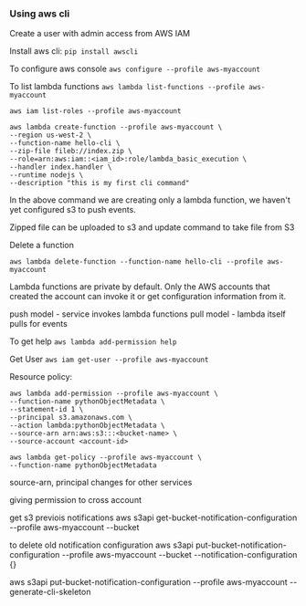 ### Using aws cli
Create a user with admin access from AWS IAM

Install aws cli: `pip install awscli`

To configure aws console
`aws configure --profile aws-myaccount`

To list lambda functions
`aws lambda list-functions --profile aws-myaccount`

`aws iam list-roles --profile aws-myaccount`


```
aws lambda create-function --profile aws-myaccount \
--region us-west-2 \
--function-name hello-cli \
--zip-file fileb://index.zip \
--role=arn:aws:iam::<iam_id>:role/lambda_basic_execution \
--handler index.handler \
--runtime nodejs \
--description "this is my first cli command"
```

In the above command we are creating only a lambda function, we haven't
yet configured s3 to push events.

Zipped file can be uploaded to s3 and update command to take file from
S3

Delete a function
```
aws lambda delete-function --function-name hello-cli --profile aws-myaccount
```

Lambda functions are private by default. Only the AWS accounts that
created the account can invoke it or get configuration information from
it.

push model - service invokes lambda functions
pull model - lambda itself pulls for events

To get help
`aws lambda add-permission help`

Get User
`aws iam get-user --profile aws-myaccount`

Resource policy:

```
aws lambda add-permission --profile aws-myaccount \
--function-name pythonObjectMetadata \
--statement-id 1 \
--principal s3.amazonaws.com \
--action lambda:pythonObjectMetadata \
--source-arn arn:aws:s3:::<bucket-name> \
--source-account <account-id>
```

```
aws lambda get-policy --profile aws-myaccount \
--function-name pythonObjectMetadata
```

source-arn, principal changes for other services

giving permission to cross account

get s3 previois notifications
aws s3api get-bucket-notification-configuration --profile aws-myaccount --bucket <bucket-name>

to delete old notification configuration
aws s3api put-bucket-notification-configuration --profile aws-myaccount --bucket <bucket-name> --notification-configuration {}

aws s3api put-bucket-notification-configuration --profile aws-myaccount --generate-cli-skeleton


